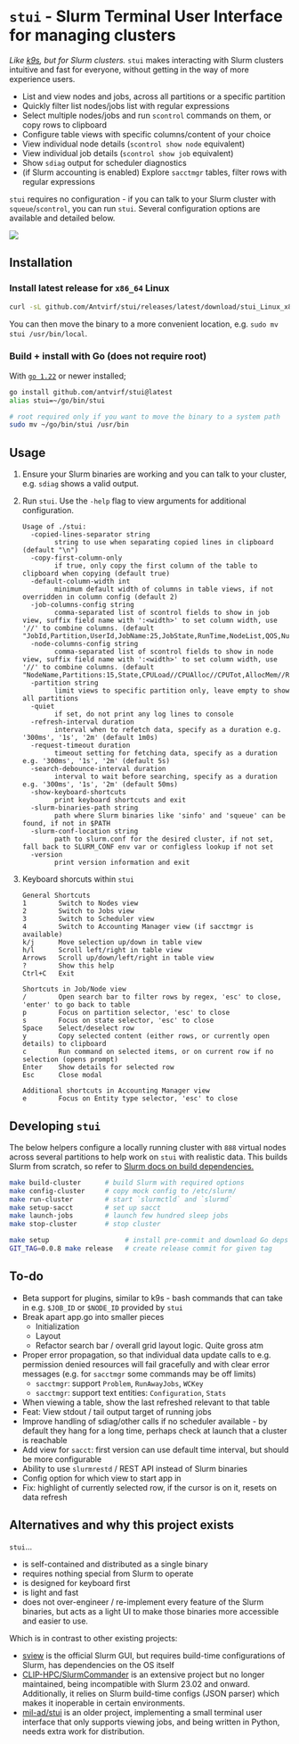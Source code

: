 # `stui` - Slurm Terminal User Interface for managing clusters

*Like [k9s](https://k9scli.io/), but for Slurm clusters.* `stui` makes interacting with Slurm clusters intuitive and fast for everyone, without getting in the way of more experience users.

- List and view nodes and jobs, across all partitions or a specific partition
- Quickly filter list nodes/jobs list with regular expressions
- Select multiple nodes/jobs and run `scontrol` commands on them, or copy rows to clipboard
- Configure table views with specific columns/content of your choice
- View individual node details (`scontrol show node` equivalent)
- View individual job details (`scontrol show job` equivalent)
- Show `sdiag` output for scheduler diagnostics
- (if Slurm accounting is enabled) Explore `sacctmgr` tables, filter rows with regular expressions

`stui` requires no configuration - if you can talk to your Slurm cluster with `squeue`/`scontrol`, you can run `stui`. Several configuration options are available and detailed below.

![](./assets/demo.gif)

## Installation

### Install latest release for `x86_64` Linux

```bash
curl -sL github.com/Antvirf/stui/releases/latest/download/stui_Linux_x86_64.tar.gz | tar xzv stui
```

You can then move the binary to a more convenient location, e.g. `sudo mv stui /usr/bin/local`.

### Build + install with Go (does not require root)

With [`go 1.22`](https://go.dev/doc/install) or newer installed;

```bash
go install github.com/antvirf/stui@latest
alias stui=~/go/bin/stui

# root required only if you want to move the binary to a system path
sudo mv ~/go/bin/stui /usr/bin
```

## Usage

1. Ensure your Slurm binaries are working and you can talk to your cluster, e.g. `sdiag` shows a valid output.

2. Run `stui`. Use the `-help` flag to view arguments for additional configuration.

    <!-- REPLACE_START -->
    ```
    Usage of ./stui:
      -copied-lines-separator string
        	string to use when separating copied lines in clipboard (default "\n")
      -copy-first-column-only
        	if true, only copy the first column of the table to clipboard when copying (default true)
      -default-column-width int
        	minimum default width of columns in table views, if not overridden in column config (default 2)
      -job-columns-config string
        	comma-separated list of scontrol fields to show in job view, suffix field name with ':<width>' to set column width, use '//' to combine columns. (default "JobId,Partition,UserId,JobName:25,JobState,RunTime,NodeList,QOS,NumCPUs,Mem")
      -node-columns-config string
        	comma-separated list of scontrol fields to show in node view, suffix field name with ':<width>' to set column width, use '//' to combine columns. (default "NodeName,Partitions:15,State,CPULoad//CPUAlloc//CPUTot,AllocMem//RealMemory,CfgTRES:20,Reason:25,Boards")
      -partition string
        	limit views to specific partition only, leave empty to show all partitions
      -quiet
        	if set, do not print any log lines to console
      -refresh-interval duration
        	interval when to refetch data, specify as a duration e.g. '300ms', '1s', '2m' (default 1m0s)
      -request-timeout duration
        	timeout setting for fetching data, specify as a duration e.g. '300ms', '1s', '2m' (default 5s)
      -search-debounce-interval duration
        	interval to wait before searching, specify as a duration e.g. '300ms', '1s', '2m' (default 50ms)
      -show-keyboard-shortcuts
        	print keyboard shortcuts and exit
      -slurm-binaries-path string
        	path where Slurm binaries like 'sinfo' and 'squeue' can be found, if not in $PATH
      -slurm-conf-location string
        	path to slurm.conf for the desired cluster, if not set, fall back to SLURM_CONF env var or configless lookup if not set
      -version
        	print version information and exit
    ```
    <!-- REPLACE_END -->

3. Keyboard shorcuts within `stui`

    <!-- REPLACE_SHORTCUTS_START -->
    ```
    General Shortcuts
    1        Switch to Nodes view
    2        Switch to Jobs view
    3        Switch to Scheduler view
    4        Switch to Accounting Manager view (if sacctmgr is available)
    k/j      Move selection up/down in table view
    h/l      Scroll left/right in table view
    Arrows   Scroll up/down/left/right in table view
    ?        Show this help
    Ctrl+C   Exit
    
    Shortcuts in Job/Node view
    /        Open search bar to filter rows by regex, 'esc' to close, 'enter' to go back to table
    p        Focus on partition selector, 'esc' to close
    s        Focus on state selector, 'esc' to close
    Space    Select/deselect row
    y        Copy selected content (either rows, or currently open details) to clipboard
    c        Run command on selected items, or on current row if no selection (opens prompt)
    Enter    Show details for selected row
    Esc      Close modal
    
    Additional shortcuts in Accounting Manager view
    e        Focus on Entity type selector, 'esc' to close
    ```
    <!-- REPLACE_SHORTCUTS_END -->

## Developing `stui`

The below helpers configure a locally running cluster with `888` virtual nodes across several partitions to help work on `stui` with realistic data. This builds Slurm from scratch, so refer to [Slurm docs on build dependencies.](https://slurm.schedmd.com/quickstart_admin.html#manual_build)

```bash
make build-cluster      # build Slurm with required options
make config-cluster     # copy mock config to /etc/slurm/
make run-cluster        # start `slurmctld` and `slurmd`
make setup-sacct        # set up sacct
make launch-jobs        # launch few hundred sleep jobs
make stop-cluster       # stop cluster

make setup                   # install pre-commit and download Go deps
GIT_TAG=0.0.8 make release   # create release commit for given tag
```

## To-do

- Beta support for plugins, similar to k9s - bash commands that can take in e.g. `$JOB_ID` or `$NODE_ID` provided by `stui`
- Break apart app.go into smaller pieces
  - Initialization
  - Layout
  - Refactor search bar / overall grid layout logic. Quite gross atm
- Proper error propagation, so that individual data update calls to e.g. permission denied resources will fail gracefully and with clear error messages (e.g. for `sacctmgr` some commands may be off limits)
  - `sacctmgr`: support `Problem`, `RunAwayJobs`, `WCKey`
  - `sacctmgr`: support text entities: `Configuration`, `Stats`
- When viewing a table, show the last refreshed relevant to that table
- Feat: View stdout / tail output target of running jobs
- Improve handling of sdiag/other calls if no scheduler available - by default they hang for a long time, perhaps check at launch that a cluster is reachable
- Add view for `sacct`: first version can use default time interval, but should be more configurable
- Ability to use `slurmrestd` / REST API instead of Slurm binaries
- Config option for which view to start app in
- Fix: highlight of currently selected row, if the cursor is on it, resets on data refresh

## Alternatives and why this project exists

`stui`...

- is self-contained and distributed as a single binary
- requires nothing special from Slurm to operate
- is designed for keyboard first
- is light and fast
- does not over-engineer / re-implement every feature of the Slurm binaries, but acts as a light UI to make those binaries more accessible and easier to use.

Which is in contrast to other existing projects:

- [sview](https://slurm.schedmd.com/sview.html) is the official Slurm GUI, but requires build-time configurations of Slurm, has dependencies on the OS itself
- [CLIP-HPC/SlurmCommander](https://github.com/CLIP-HPC/SlurmCommander) is an extensive project but no longer maintained, being incompatible with Slurm 23.02 and onward. Additionally, it relies on Slurm build-time configs (JSON parser) which makes it inoperable in certain environments.
- [mil-ad/stui](https://github.com/mil-ad/stui) is an older project, implementing a small terminal user interface that only supports viewing jobs, and being written in Python, needs extra work for distribution.
